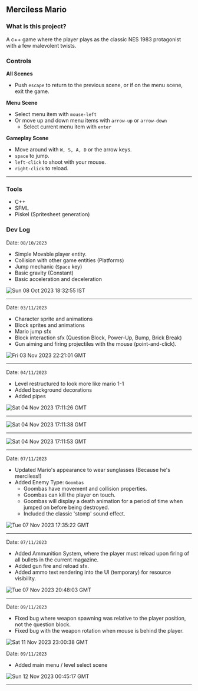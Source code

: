 ## Merciless Mario

### What is this project?
A c++ game where the player plays as the classic NES 1983 protagonist with a few malevolent twists.

### Controls

**All Scenes**
- Push `escape` to return to the previous scene, or if on the menu scene, exit the game.

**Menu Scene**
- Select menu item with `mouse-left`
- Or move up and down menu items with `arrow-up` or `arrow-down`
  - Select current menu item with `enter`

**Gameplay Scene**
- Move around with `W, S, A, D` or the arrow keys.
- `space` to jump.
- `left-click` to shoot with your mouse.
- `right-click` to reload.

---

### Tools
- C++
- SFML
- Piskel (Spritesheet generation)

### Dev Log 

Date: `08/10/2023`

- Simple Movable player entity.
- Collision with other game entities (Platforms)
- Jump mechanic (`Space` key)
- Basic gravity (Constant)
- Basic acceleration and deceleration 

![Sun 08 Oct 2023 18:32:55 IST](https://github.com/Ticketedmoon/merciless-mario/assets/21260839/4543b6a0-b51f-4a4b-8daa-13264f6816ef)

---

Date: `03/11/2023`

- Character sprite and animations
- Block sprites and animations
- Mario jump sfx
- Block interaction sfx (Question Block, Power-Up, Bump, Brick Break)
- Gun aiming and firing projectiles with the mouse (point-and-click).

![Fri 03 Nov 2023 22:21:01 GMT](https://github.com/Ticketedmoon/merciless-mario/assets/21260839/da0ba7cd-6adb-4592-91a9-342c239b7ad0)

---

Date: `04/11/2023`

- Level restructured to look more like mario 1-1
- Added background decorations
- Added pipes

![Sat 04 Nov 2023 17:11:26 GMT](https://github.com/Ticketedmoon/merciless-mario/assets/21260839/e765199d-c603-4129-b9a4-ea8bcdcbe849)

---

![Sat 04 Nov 2023 17:11:38 GMT](https://github.com/Ticketedmoon/merciless-mario/assets/21260839/80875122-76e6-4f8c-b7dc-2c79e105c51e)

---

![Sat 04 Nov 2023 17:11:53 GMT](https://github.com/Ticketedmoon/merciless-mario/assets/21260839/d1c5dc3d-4a1a-4ad1-bdb3-5971ac6fdfee)

---

Date: `07/11/2023`

- Updated Mario's appearance to wear sunglasses (Because he's merciless!)
- Added Enemy Type: `Goombas`
  - Goombas have movement and collision properties.
  - Goombas can kill the player on touch.
  - Goombas will display a death animation for a period of time when jumped on before being destroyed. 
  - Included the classic 'stomp' sound effect.

![Tue 07 Nov 2023 17:35:22 GMT](https://github.com/Ticketedmoon/merciless-mario/assets/21260839/4683d621-bdf1-4f57-bf29-cba4d7514a1a)

---

Date: `07/11/2023`

- Added Ammunition System, where the player must reload upon firing of all bullets in the current magazine.
- Added gun fire and reload sfx.
- Added ammo text rendering into the UI (temporary) for resource visibility.

![Tue 07 Nov 2023 20:48:03 GMT](https://github.com/Ticketedmoon/merciless-mario/assets/21260839/56a5335d-fe5b-4360-a6af-7c3965c4edf9)

---

Date: `09/11/2023`

- Fixed bug where weapon spawning was relative to the player position, not the question block.
- Fixed bug with the weapon rotation when mouse is behind the player.

![Sat 11 Nov 2023 23:00:38 GMT](https://github.com/Ticketedmoon/merciless-mario/assets/21260839/bc276ccd-207f-4011-9b1c-c7acbc841dd1)

Date: `09/11/2023`

- Added main menu / level select scene

![Sun 12 Nov 2023 00:45:17 GMT](https://github.com/Ticketedmoon/merciless-mario/assets/21260839/5ceccd8e-dffd-4fe6-ac66-90ea5b5133dd)

---